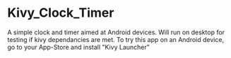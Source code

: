 # Kivy_Clock_Timer
A simple clock and timer aimed at Android devices. Will run on desktop for testing if kivy dependancies are met. To try this app on an Android device, go to your App-Store and install "Kivy Launcher"
